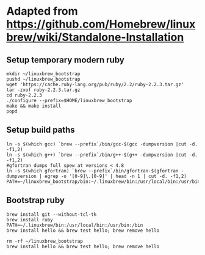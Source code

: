 # Adapted from https://github.com/Homebrew/linuxbrew/wiki/Standalone-Installation

## Setup temporary modern ruby
    mkdir ~/linuxbrew_bootstrap
    pushd ~/linuxbrew_bootstrap
    wget 'https://cache.ruby-lang.org/pub/ruby/2.2/ruby-2.2.3.tar.gz'
    tar -zxof ruby-2.2.3.tar.gz
    cd ruby-2.2.3
    ./configure --prefix=$HOME/linuxbrew_bootstrap
    make && make install
    popd

## Setup build paths
    ln -s $(which gcc) `brew --prefix`/bin/gcc-$(gcc -dumpversion |cut -d. -f1,2)
    ln -s $(which g++) `brew --prefix`/bin/g++-$(g++ -dumpversion |cut -d. -f1,2)
    #gfortran dumps full spew at versions < 4.8
    ln -s $(which gfortran) `brew --prefix`/bin/gfortran-$(gfortran -dumpversion | egrep -o '[0-9]\.[0-9]' | head -n 1 | cut -d. -f1,2)
    PATH=~/linuxbrew_bootstrap/bin:~/.linuxbrew/bin:/usr/local/bin:/usr/bin:/bin

## Bootstrap ruby
    brew install git --without-tcl-tk
    brew install ruby
    PATH=~/.linuxbrew/bin:/usr/local/bin:/usr/bin:/bin
    brew install hello && brew test hello; brew remove hello

    rm -rf ~/linuxbrew_bootstrap
    brew install hello && brew test hello; brew remove hello
